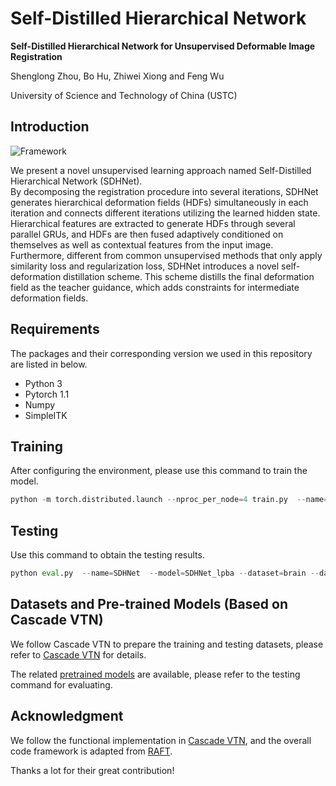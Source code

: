 # Self-Distilled Hierarchical Network

**Self-Distilled Hierarchical Network for Unsupervised Deformable Image Registration**

Shenglong Zhou, Bo Hu, Zhiwei Xiong and Feng Wu

University of Science and Technology of China (USTC)

## Introduction

![Framework](https://user-images.githubusercontent.com/26156941/201927630-23340d83-52a0-45b6-a007-19c7fb603ea9.png)

We present a novel unsupervised learning approach named Self-Distilled Hierarchical Network (SDHNet).  
By decomposing the registration procedure into several iterations, SDHNet generates hierarchical deformation fields (HDFs) simultaneously in each iteration and connects different iterations utilizing the learned hidden state.
Hierarchical features are extracted to generate HDFs through several parallel GRUs, and HDFs are then fused adaptively conditioned on themselves as well as contextual features from the input image.
Furthermore, different from common unsupervised methods that only apply similarity loss and regularization loss, SDHNet introduces a novel self-deformation distillation scheme. 
This scheme distills the final deformation field as the teacher guidance, which adds constraints for intermediate deformation fields.



## Requirements
The packages and their corresponding version we used in this repository are listed in below.
- Python 3
- Pytorch 1.1
- Numpy
- SimpleITK

## Training
After configuring the environment, please use this command to train the model.
```python
python -m torch.distributed.launch --nproc_per_node=4 train.py  --name=SDHNet  --iters=6 --dataset=brain  --data_path=/xx/xx/  --base_path=/xx/xx/

```
## Testing
Use this command to obtain the testing results.
```python
python eval.py  --name=SDHNet  --model=SDHNet_lpba --dataset=brain --dataset_test=lpba  --iters=6 --local_rank=0 --data_path=/xx/xx/  --base_path=/xx/xx/
```

## Datasets and Pre-trained Models (Based on Cascade VTN)
We follow Cascade VTN to prepare the training and testing datasets, please refer to [Cascade VTN](https://github.com/microsoft/Recursive-Cascaded-Networks) for details.

The related [pretrained models](https://drive.google.com/drive/folders/1BpxkIzL_SrPuKdqC_buiINawNZVMqoWc?usp=share_link) are available, please refer to the testing command for evaluating.

## Acknowledgment
We follow the functional implementation in [Cascade VTN](https://github.com/microsoft/Recursive-Cascaded-Networks), and the overall code framework is adapted from [RAFT](https://github.com/princeton-vl/RAFT).  

Thanks a lot for their great contribution!
